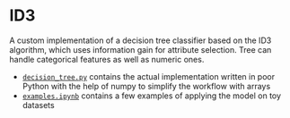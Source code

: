 # ID3
A custom implementation of a decision tree classifier based on the ID3 algorithm, which uses information gain for attribute selection. Tree can handle categorical features as well as numeric ones. 

* [`decision_tree.py`](decision_tree.py) contains the actual implementation written in poor Python with the help of numpy to simplify the workflow with arrays
* [`examples.ipynb`](examples.ipynb) contains a few examples of applying the model on toy datasets
